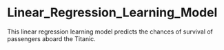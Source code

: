 # Linear_Regression_Learning_Model
This linear regression learning model predicts the chances of survival of passengers aboard the Titanic.

